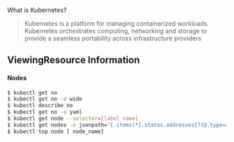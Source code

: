 What is Kubernetes?
> Kubernetes is a platform for managing containerized workloads. Kubernetes orchestrates computing, networking and storage to provide a seamless portability across infrastructure providers

## ViewingResource Information
#### Nodes
```bash
$ kubectl get no
$ kubectl get no -o wide
$ kubectl describe no
$ kubectl get no -o yaml
$ kubectl get node --selector=[label_name]
$ kubectl get nodes -o jsonpath='{.items[*].status.addresses[?(@.type=="ExternalIP")].address}'
$ kubectl top node [ node_name]
```
